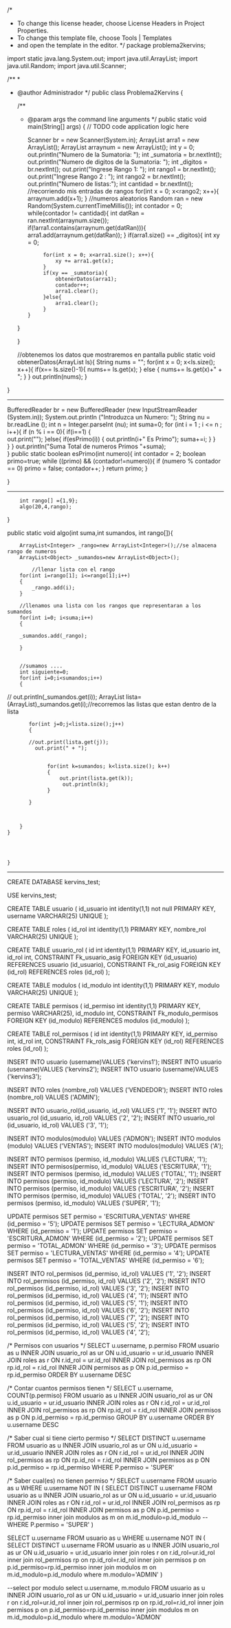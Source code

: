  /*
 * To change this license header, choose License Headers in Project Properties.
 * To change this template file, choose Tools | Templates
 * and open the template in the editor.
 */
package problema2kervins;

import static java.lang.System.out;
import java.util.ArrayList;
import java.util.Random;
import java.util.Scanner;

/**
 *
 * @author Administrador
 */
public class Problema2Kervins {

    /**
     * @param args the command line arguments
     */
    public static void main(String[] args) {
        // TODO code application logic here
   
        Scanner br = new Scanner(System.in); 
        ArrayList<Integer> arra1 = new ArrayList<Integer>();
        ArrayList<Integer> arraynum = new ArrayList<Integer>();
        int y = 0;
       out.println("Numero de la Sumatoria: ");
	int _sumatoria = br.nextInt();
       out.println("Numero de digitos de la Sumatoria: ");
	int _digitos = br.nextInt();
        out.print("Ingrese  Rango 1: ");
	int rango1 = br.nextInt();
        out.print("Ingrese Rango 2 : ");
        int rango2 = br.nextInt();
        out.println("Numero de listas:");
	int cantidad = br.nextInt();
//recorriendo mis entradas de rangos
        for(int x = 0; x<rango2; x++){
            arraynum.add(x+1);
        }
//numeros aleatorios
        Random ran = new Random(System.currentTimeMillis());
        int contador = 0;
        while(contador != cantidad){
            int datRan = ran.nextInt(arraynum.size());
            if(!arra1.contains(arraynum.get(datRan))){
                arra1.add(arraynum.get(datRan));
            }
            if(arra1.size() == _digitos){
                int xy = 0;
                
                for(int x = 0; x<arra1.size(); x++){
                    xy += arra1.get(x);
                }
                if(xy == _sumatoria){             
                    obtenerDatos(arra1);
                    contador++;
                    arra1.clear();
                }else{
                    arra1.clear();
                }
           }
      }
        
    }
    
    //obtenemos los datos que mostraremos en pantalla
    public static void obtenerDatos(ArrayList<Integer> ls){
        String nums = "";
        for(int x = 0; x<ls.size(); x++){
            if(x== ls.size()-1){
                nums+= ls.get(x);
            }
            else
            {
           nums+= ls.get(x)+" + ";
            }
        }
       out.println(nums);
    }

}

 ---------------------
 
 BufferedReader br = new BufferedReader (new InputStreamReader (System.in));
        System.out.println ("Introduzca un Numero: ");
        String nu = br.readLine ();
        int n = Integer.parseInt (nu);
        int suma=0;
        for (int i = 1 ; i <= n ; i++){
            if (n % i == 0){
             if(i==1)
             {  
            out.print("");
             }else{
                if(esPrimo(i))
                {
                out.println(i+" Es Primo");
                suma+=i;
               }
             }                 
            }
        }
        out.println("Suma Total de numeros Primos "+suma);        
    }
     public static boolean esPrimo(int numero){
      int contador = 2;
      boolean primo=true;
      while ((primo) && (contador!=numero)){
        if (numero % contador == 0)
          primo = false;
        contador++;
      }
      return primo; 
    }
     
}


-------------------------------



        int rango[] ={1,9};
        algo(20,4,rango);
                 
}
        
           
public static void algo(int suma,int sumandos, int rango[]){
       
        ArrayList<Integer> _rango=new ArrayList<Integer>();//se almacena rango de numeros
        ArrayList<Object> _sumandos=new ArrayList<Object>();

            //llenar lista con el rango 
        for(int i=rango[1]; i<=rango[1];i++)
        {
            _rango.add(i);
        }
        
        //llenamos una lista con los rangos que representaran a los sumandos
        for(int i=0; i<suma;i++)
        {
            
        _sumandos.add(_rango);
        
        }
        
        
        //sumamos ....
        int siguiente=0;
        for(int i=0;i<sumandos;i++)
        {
            
//            out.println(_sumandos.get(i));
            ArrayList<Integer> lista=(ArrayList<Integer>)_sumandos.get(i);//recorremos las listas que estan dentro de la  lista
            
           for(int j=0;j<lista.size();j++) 
           {
             
           //out.print(lista.get(j));
             out.print(" + ");
             
            
                 for(int k=sumandos; k<lista.size(); k++)
                 {
                     out.print(lista.get(k));
                      out.println(k);
                 }
                 
           }
            
         
       
        }
    }
           
           
      
  
    }



--------------------------
CREATE DATABASE kervins_test;

USE kervins_test;

CREATE TABLE usuario (
	id_usuario int identity(1,1) not null PRIMARY KEY,
	username VARCHAR(25) UNIQUE
);

CREATE TABLE roles (
	id_rol int identity(1,1) PRIMARY KEY,
	nombre_rol VARCHAR(25) UNIQUE
);

CREATE TABLE usuario_rol (
	id int identity(1,1) PRIMARY KEY,
	id_usuario int,
    id_rol int,
    CONSTRAINT Fk_usuario_asig FOREIGN KEY (id_usuario) REFERENCES usuario (id_usuario),
    CONSTRAINT Fk_rol_asig FOREIGN KEY (id_rol) REFERENCES roles (id_rol)
);

CREATE TABLE modulos (
	id_modulo int identity(1,1) PRIMARY KEY,
	modulo VARCHAR(25) UNIQUE
);

CREATE TABLE permisos (
	id_permiso int identity(1,1) PRIMARY KEY,
	permiso VARCHAR(25),
    id_modulo int,
    CONSTRAINT Fk_modulo_permisos FOREIGN KEY (id_modulo) REFERENCES modulos (id_modulo)
);

CREATE TABLE rol_permisos (
	id int identity(1,1) PRIMARY KEY,
	id_permiso int,
    id_rol int,
    CONSTRAINT Fk_rols_asig FOREIGN KEY (id_rol) REFERENCES roles (id_rol)
);

INSERT INTO usuario (username)VALUES ('kervins1');
INSERT INTO usuario (username)VALUES ('kervins2');
INSERT INTO usuario (username)VALUES ('kervins3');

INSERT INTO roles (nombre_rol) VALUES ('VENDEDOR');
INSERT INTO roles (nombre_rol) VALUES ('ADMIN');

INSERT INTO usuario_rol(id_usuario, id_rol) VALUES ('1', '1');
INSERT INTO usuario_rol (id_usuario, id_rol) VALUES ('2', '2');
INSERT INTO usuario_rol (id_usuario, id_rol) VALUES ('3', '1');

INSERT INTO modulos(modulo) VALUES ('ADMON');
INSERT INTO modulos (modulo) VALUES ('VENTAS');
INSERT INTO modulos(modulo) VALUES ('A');


INSERT INTO permisos (permiso, id_modulo) VALUES ('LECTURA', '1');
INSERT INTO permisos(permiso, id_modulo) VALUES ('ESCRITURA', '1');
INSERT INTO permisos (permiso, id_modulo) VALUES ('TOTAL', '1');
INSERT INTO permisos (permiso, id_modulo) VALUES ('LECTURA', '2');
INSERT INTO permisos (permiso, id_modulo) VALUES ('ESCRITURA', '2');
INSERT INTO permisos (permiso, id_modulo) VALUES ('TOTAL', '2');
INSERT INTO permisos (permiso, id_modulo) VALUES ('SUPER', '1');

UPDATE permisos SET permiso = 'ESCRITURA_VENTAS' WHERE (id_permiso = '5');
UPDATE permisos SET permiso = 'LECTURA_ADMON' WHERE (id_permiso = '1');
UPDATE permisos SET permiso = 'ESCRITURA_ADMON' WHERE (id_permiso = '2');
UPDATE permisos SET permiso = 'TOTAL_ADMON' WHERE (id_permiso = '3');
UPDATE permisos SET permiso = 'LECTURA_VENTAS' WHERE (id_permiso = '4');
UPDATE permisos SET permiso = 'TOTAL_VENTAS' WHERE (id_permiso = '6');

INSERT INTO rol_permisos (id_permiso, id_rol) VALUES ('1', '2');
INSERT INTO rol_permisos (id_permiso, id_rol) VALUES ('2', '2');
INSERT INTO rol_permisos (id_permiso, id_rol) VALUES ('3', '2');
INSERT INTO rol_permisos (id_permiso, id_rol) VALUES ('4', '1');
INSERT INTO rol_permisos (id_permiso, id_rol) VALUES ('5', '1');
INSERT INTO rol_permisos (id_permiso, id_rol) VALUES ('6', '2');
INSERT INTO rol_permisos (id_permiso, id_rol) VALUES ('7', '2');
INSERT INTO rol_permisos (id_permiso, id_rol) VALUES ('5', '2');
INSERT INTO rol_permisos (id_permiso, id_rol) VALUES ('4', '2');

/* Permisos con usuarios */
SELECT u.username, p.permiso
FROM usuario as u
INNER JOIN usuario_rol as ur ON u.id_usuario = ur.id_usuario
INNER JOIN roles as r ON r.id_rol = ur.id_rol
INNER JOIN rol_permisos as rp ON rp.id_rol = r.id_rol
INNER JOIN permisos as p ON p.id_permiso = rp.id_permiso
ORDER BY u.username DESC

/* Contar cuantos permisos tienen */
SELECT u.username, COUNT(p.permiso)
FROM usuario as u
INNER JOIN usuario_rol as ur ON u.id_usuario = ur.id_usuario
INNER JOIN roles as r ON r.id_rol = ur.id_rol
INNER JOIN rol_permisos as rp ON rp.id_rol = r.id_rol
INNER JOIN permisos as p ON p.id_permiso = rp.id_permiso
GROUP BY u.username
ORDER BY u.username DESC

/* Saber cual si tiene cierto permiso */
SELECT DISTINCT u.username
FROM usuario as u
INNER JOIN usuario_rol as ur ON u.id_usuario = ur.id_usuario
INNER JOIN roles as r ON r.id_rol = ur.id_rol
INNER JOIN rol_permisos as rp ON rp.id_rol = r.id_rol
INNER JOIN permisos as p ON p.id_permiso = rp.id_permiso
WHERE P.permiso = 'SUPER'


/* Saber cual(es) no tienen  permiso */
SELECT u.username
FROM usuario as u
WHERE u.username NOT IN (
	SELECT DISTINCT u.username
FROM usuario as u
INNER JOIN usuario_rol as ur ON u.id_usuario = ur.id_usuario
INNER JOIN roles as r ON r.id_rol = ur.id_rol
INNER JOIN rol_permisos as rp ON rp.id_rol = r.id_rol
INNER JOIN permisos as p ON p.id_permiso = rp.id_permiso
inner join modulos as m on m.id_modulo=p.id_modulo
--WHERE P.permiso = 'SUPER'
)

SELECT u.username
FROM usuario as u
WHERE u.username NOT IN (
	SELECT DISTINCT u.username
FROM usuario as u
INNER JOIN usuario_rol as ur ON u.id_usuario = ur.id_usuario
inner join roles r on r.id_rol=ur.id_rol
inner join rol_permisos rp on rp.id_rol=r.id_rol
inner join permisos p on p.id_permiso=rp.id_permiso
inner join modulos m on m.id_modulo=p.id_modulo
where m.modulo='ADMIN'
)

--select por modulo
select 
u.username,
m.modulo
FROM usuario as u
INNER JOIN usuario_rol as ur ON u.id_usuario = ur.id_usuario
inner join roles r on r.id_rol=ur.id_rol
inner join rol_permisos rp on rp.id_rol=r.id_rol
inner join permisos p on p.id_permiso=rp.id_permiso
inner join modulos m on m.id_modulo=p.id_modulo
where m.modulo='ADMON'

